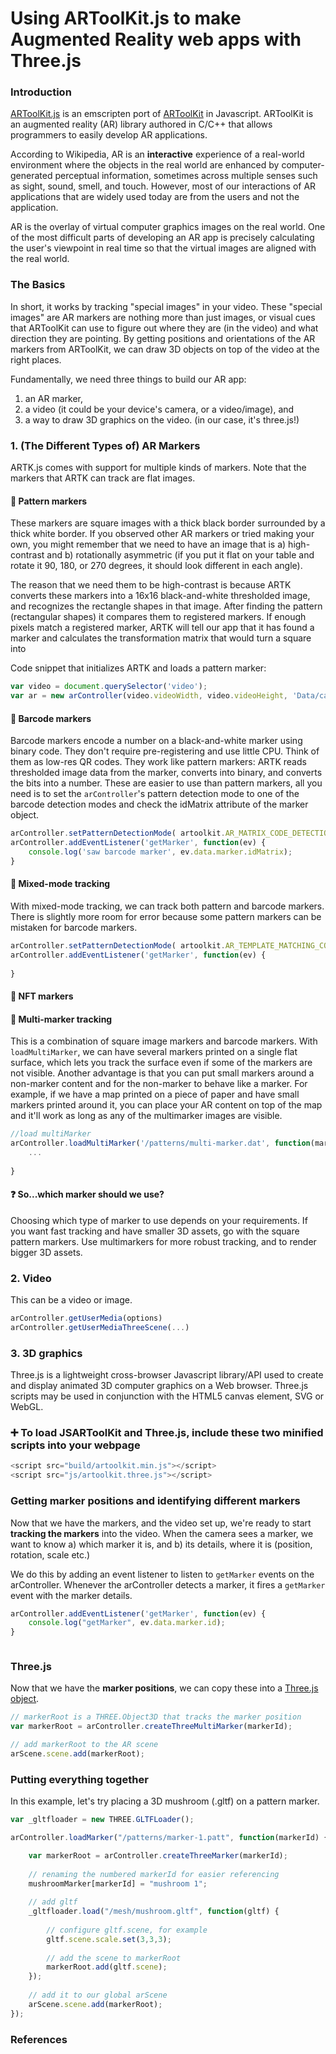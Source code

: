 # Using ARToolKit.js to make Augmented Reality web apps with Three.js

### Introduction

[ARToolKit.js](https://github.com/artoolkitx/jsartoolkit5) is an emscripten port of [ARToolKit](https://github.com/artoolkitx/artoolkit5) in Javascript. ARToolKit is an augmented reality (AR) library authored in C/C++ that allows programmers to easily develop AR applications.

According to Wikipedia, AR is an **interactive** experience of a real-world environment where the objects in the real world are enhanced by computer-generated perceptual information, sometimes across multiple senses such as sight, sound, smell, and touch. However, most of our interactions of AR applications that are widely used today are from the users and not the application. 

AR is the overlay of virtual computer graphics images on the real world. One of the most difficult parts of developing an AR app is precisely calculating the user's viewpoint in real time so that the virtual images are aligned with the real world. 

### The Basics
In short, it works by tracking "special images" in your video. These "special images" are AR markers are nothing more than just images, or visual cues that ARToolKit can use to figure out where they are (in the video) and what direction they are pointing. By getting positions and orientations of the AR markers from ARToolKit, we can draw 3D objects on top of the video at the right places.

Fundamentally, we need three things to build our AR app:
1. an AR marker,
2. a video (it could be your device's camera, or a video/image), and
3. a way to draw 3D graphics on the video. (in our case, it's three.js!)

### 1. (The Different Types of) AR Markers
ARTK.js comes with support for multiple kinds of markers. Note that the markers that ARTK can track are flat images.

#### :black_square_button: Pattern markers
These markers are square images with a thick black border surrounded by a thick white border.
If you observed other AR markers or tried making your own, you might remember that we need to have an image that is a) high-contrast and b) rotationally asymmetric (if you put it flat on your table and rotate it 90, 180, or 270 degrees, it should look different in each angle).

The reason that we need them to be high-contrast is because ARTK converts these markers into a 16x16 black-and-white thresholded image, and recognizes the rectangle shapes in that image. After finding the pattern (rectangular shapes) it compares them to registered markers. If enough pixels match a registered marker, ARTK will tell our app that it has found a marker and calculates the transformation matrix that would turn a square into 

Code snippet that initializes ARTK and loads a pattern marker: 
```javascript
var video = document.querySelector('video');
var ar = new arController(video.videoWidth, video.videoHeight, 'Data/camera_para.dat');

```

#### :black_square_button: Barcode markers
Barcode markers encode a number on a black-and-white marker using binary code. They don't require pre-registering and use little CPU. Think of them as low-res QR codes.
They work like pattern markers: ARTK reads thresholded image data from the marker, converts into binary, and converts the bits into a number. 
These are easier to use than pattern markers, all you need is to set the `arController`'s pattern detection mode to one of the barcode detection modes and check the idMatrix attribute of the marker object. 
```javascript
arController.setPatternDetectionMode( artoolkit.AR_MATRIX_CODE_DETECTION);
arController.addEventListener('getMarker', function(ev) {
    console.log('saw barcode marker', ev.data.marker.idMatrix);
}
```

#### :black_square_button: Mixed-mode tracking
With mixed-mode tracking, we can track both pattern and barcode markers. There is slightly more room for error because some pattern markers can be mistaken for barcode markers.

```javascript
arController.setPatternDetectionMode( artoolkit.AR_TEMPLATE_MATCHING_COLOR_AND_MATRIX );
arController.addEventListener('getMarker', function(ev) {
    
}
```


#### :black_square_button: NFT markers


#### :black_square_button: Multi-marker tracking
This is a combination of square image markers and barcode markers. With `loadMultiMarker`, we can have several markers printed on a single flat surface, which lets you track the surface even if some of the markers are not visible. 
Another advantage is that you can put small markers around a non-marker content and for the non-marker to behave like a marker. For example, if we have a map printed on a piece of paper and have small markers printed around it, you can place your AR content on top of the map and it'll work as long as any of the multimarker images are visible.
```javascript
//load multiMarker
arController.loadMultiMarker('/patterns/multi-marker.dat', function(markerId, markerNum) {
    ...
    
}

```
#### :question: So...which marker should we use?
Choosing which type of marker to use depends on your requirements. If you want fast tracking and have smaller 3D assets, go with the square pattern markers. Use multimarkers for more robust tracking, and to render bigger 3D assets.

### 2. Video 
This can be a video or image. 
```javascript
arController.getUserMedia(options)
arController.getUserMediaThreeScene(...)
```
    
### 3. 3D graphics
Three.js is a lightweight cross-browser Javascript library/API used to create and display animated 3D computer graphics on a Web browser. Three.js scripts may be used in conjunction with the HTML5 canvas element, SVG or WebGL. 

### :heavy_plus_sign: To load JSARToolKit and Three.js, include these two minified scripts into your webpage
```javascript
<script src="build/artoolkit.min.js"></script>
<script src="js/artoolkit.three.js"></script>
```

### Getting marker positions and identifying different markers
Now that we have the markers, and the video set up, we're ready to start **tracking the markers** into the video. When the camera sees a marker, we want to know a) which marker it is, and b) its details, where it is (position, rotation, scale etc.) 

We do this by adding an event listener to listen to `getMarker` events on the arController. 
Whenever the arController detects a marker, it fires a `getMarker` event with the marker details. 

```javascript
arController.addEventListener('getMarker', function(ev) {
    console.log("getMarker", ev.data.marker.id);
}



```

### Three.js
Now that we have the **marker positions**, we can copy these into a [Three.js object](https://threejs.org/docs/#api/en/core/Object3D.matrix). 
```javascript
// markerRoot is a THREE.Object3D that tracks the marker position
var markerRoot = arController.createThreeMultiMarker(markerId);

// add markerRoot to the AR scene
arScene.scene.add(markerRoot);

```
### Putting everything together
In this example, let's try placing a 3D mushroom (.gltf) on a pattern marker.

```javascript
var _gltfloader = new THREE.GLTFLoader();

arController.loadMarker("/patterns/marker-1.patt", function(markerId) {

    var markerRoot = arController.createThreeMarker(markerId);
    
    // renaming the numbered markerId for easier referencing
    mushroomMarker[markerId] = "mushroom 1";
    
    // add gltf
    _gltfloader.load("/mesh/mushroom.gltf", function(gltf) {
        
        // configure gltf.scene, for example
        gltf.scene.scale.set(3,3,3);
        
        // add the scene to markerRoot
        markerRoot.add(gltf.scene);
    });
    
    // add it to our global arScene
    arScene.scene.add(markerRoot);
});
```

### 

### References


